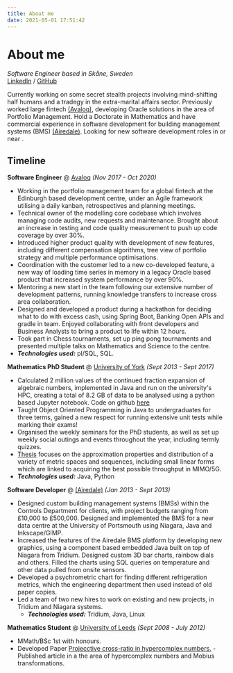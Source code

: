 ```yaml
---
title: About me
date: 2021-05-01 17:51:42
---
```


# About me

_Software Engineer based in Skåne, Sweden_
<br>
[LinkedIn](https://www.linkedin.com/in/skybrewer/) / [GitHub](https://github.com/jacomago/)

Currently working on some secret stealth projects involving mind-shifting half humans and a tradegy in the extra-marital affairs sector. Previously worked large fintech [(Avaloq)](https://www.avaloq.com/), developing Oracle solutions in the area of Portfolio Management. Hold a Doctorate in Mathematics and have commercial experience in software development for building management systems (BMS) [(Airedale)](https://www.airedale.com). Looking for new software development roles in or near .

## Timeline

**Software Engineer** @ [Avaloq](https://www.avaloq.com/) _(Nov 2017 - Oct 2020)_

- Working in the portfolio management team for a global fintech at the Edinburgh based development centre, under an Agile framework utilising a daily kanban, retrospectives and planning meetings.
- Technical owner of the modelling core codebase which involves managing code audits, new requests and maintenance. Brought about an increase in testing and code quality measurement to push up code coverage by over 30%.
- Introduced higher product quality with development of new features, including different compensation algorithms, tree view of portfolio strategy and multiple performance optimisations.
- Coordination with the customer led to a new co-developed feature, a new way of loading time series in memory in a legacy Oracle based product that increased system performance by over 90%.
- Mentoring a new start in the team following our extensive number of development patterns, running knowledge transfers to increase cross area collaboration.
- Designed and developed a product during a hackathon for deciding what to do with excess cash, using Spring Boot, Banking Open APIs and gradle in team. Enjoyed collaborating with front developers and Business Analysts to bring a product to life within 12 hours.
- Took part in Chess tournaments, set up ping pong tournaments and presented multiple talks on Mathematics and Science to the centre.
- **_Technologies used:_** pl/SQL, SQL.
  <br>

**Mathematics PhD Student** @ [University of York](https://www.york.ac.uk) _(Sept 2013 - Sept 2017)_

- Calculated 2 million values of the continued fraction expansion of algebraic numbers, implemented in Java and run on the university's HPC, creating a total of 8.2 GB of data to be analysed using a python based Jupyter notebook. Code on github [here](https://github.com/jacomago/continuedFractions)
- Taught Object Oriented Programming in Java to undergraduates for three terms, gained a new respect for running extensive unit tests while marking their exams!
- Organised the weekly seminars for the PhD students, as well as set up weekly social outings and events throughout the year, including termly quizzes.
- [Thesis](http://etheses.whiterose.ac.uk/18381/) focuses on the approximation properties and distribution of a variety of metric spaces and sequences, including small linear forms which are linked to acquiring the best possible throughput in MIMO/5G.
- **_Technologies used:_** Java, Python
  <br>

**Software Developer** @ [(Airedale)](https://www.airedale.com) _(Jan 2013 - Sept 2013)_

- Designed custom building management systems (BMSs) within the Controls Department for clients, with project budgets ranging from £10,000 to £500,000. Designed and implemented the BMS for a new data centre at the University of Portsmouth using Niagara, Java and Inkscape/GIMP.
- Increased the features of the Airedale BMS platform by developing new graphics, using a component based embedded Java built on top of Niagara from Tridium. Designed custom 3D bar charts, rainbow dials and others. Filled the charts using SQL queries on temperature and other data pulled from onsite sensors.
- Developed a psychrometric chart for finding different refrigeration metrics, which the engineering department then used instead of old paper copies.
- Led a team of two new hires to work on existing and new projects, in Tridium and Niagara systems.
  - **_Technologies used:_** Tridium, Java, Linux

**Mathematics Student** @ [University of Leeds](https://www.leeds.ac.uk) _(Sept 2008 - July 2012)_

- MMath/BSc 1st with honours.
- Developed Paper [Projecctive cross-ratio in hypercomplex numbers.](http://link.springer.com/article/10.1007/s00006-012-0335-7) - Published article in a the area of hypercomplex numbers and Mobius transformations.
